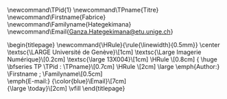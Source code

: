 \newcommand\TPid{1}
\newcommand\TPname{Titre}
\newcommand\Firstname{Fabrice}
\newcommand\Familyname{Hategekimana}
\newcommand\Email{Ganza.Hategekimana@etu.unige.ch}

\begin{titlepage}
\newcommand{\HRule}{\rule{\linewidth}{0.5mm}} 
\center 
\textsc{\LARGE Université de Genève}\\[1cm]
\textsc{\Large Imagerie Numérique}\\[0.2cm]
\textsc{\large 13X004}\\[1cm] 								\HRule \\[0.8cm]
{ \huge \bfseries TP \TPid : \TPname}\\[0.7cm]
\HRule \\[2cm]
\large
\emph{Author:} \Firstname \; \Familyname\\[0.5cm]		
\emph{E-mail:} {\color{blue}\Email}\\[7cm]		
{\large \today}\\[2cm]
\vfill 
\end{titlepage}
